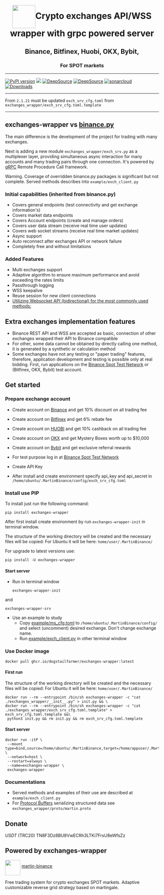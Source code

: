 <h1 align="center"><img align="center" src="https://raw.githubusercontent.com/gist/DogsTailFarmer/167eaf65cebfe95d954082c7f181a2cc/raw/a67270de8663ad3de4733330ff64c9ba3153f87d/Logo%202v3.svg" width="75">Crypto exchanges API/WSS wrapper with grpc powered server</h1>

<h2 align="center">Binance, Bitfinex, Huobi, OKX, Bybit,</h2>

<h3 align="center">For SPOT markets</h3>

***
<a href="https://pypi.org/project/exchanges-wrapper/"><img src="https://img.shields.io/pypi/v/exchanges-wrapper" alt="PyPI version"></a>
<a href="https://codeclimate.com/github/DogsTailFarmer/exchanges-wrapper/maintainability"><img src="https://api.codeclimate.com/v1/badges/f333ab9b1f3024699e09/maintainability" /></a>
<a href="https://deepsource.io/gh/DogsTailFarmer/exchanges-wrapper/?ref=repository-badge}" target="_blank"><img alt="DeepSource" title="DeepSource" src="https://deepsource.io/gh/DogsTailFarmer/exchanges-wrapper.svg/?label=resolved+issues&token=XuG5PmzMiKlDL921-qREIuX_"/></a>
<a href="https://deepsource.io/gh/DogsTailFarmer/exchanges-wrapper/?ref=repository-badge}" target="_blank"><img alt="DeepSource" title="DeepSource" src="https://deepsource.io/gh/DogsTailFarmer/exchanges-wrapper.svg/?label=active+issues&token=XuG5PmzMiKlDL921-qREIuX_"/></a>
<a href="https://sonarcloud.io/summary/new_code?id=DogsTailFarmer_exchanges-wrapper" target="_blank"><img alt="sonarcloud" title="sonarcloud" src="https://sonarcloud.io/api/project_badges/measure?project=DogsTailFarmer_exchanges-wrapper&metric=alert_status"/></a>
<a href="https://pepy.tech/project/exchanges-wrapper" target="_blank"><img alt="Downloads" title="Downloads" src="https://static.pepy.tech/badge/exchanges-wrapper/month"/></a>
***
From `2.1.21` must be updated `exch_srv_cfg.toml` from `exchanges_wrapper/exch_srv_cfg.toml.template`
***

## exchanges-wrapper vs [binance.py](https://github.com/Th0rgal/binance.py)
The main difference is the development of the project for trading with many exchanges.

Next is adding a new module ```exchanges_wrapper/exch_srv.py``` as a multiplexer layer, providing simultaneous async interaction for many accounts
and many trading pairs through one connection. It's powered by [gRPC](https://grpc.io/about/)
Remote Procedure Call framework.

Warning. Coverage of overridden binance.py packages is significant but not complete.
Served methods describes into ```example/exch_client.py```

### Initial capabilities (inherited from binance.py)
- Covers general endpoints (test connectivity and get exchange information's)
- Covers market data endpoints
- Covers Account endpoints (create and manage orders)
- Covers user data stream (receive real time user updates)
- Covers web socket streams (receive real time market updates)
- Async support
- Auto reconnect after exchanges API or network failure
- Completely free and without limitations

### Added Features
- Multi exchanges support
- Adaptive algorithm to ensure maximum performance and avoid exceeding the rates limits
- Passthrough logging
- WSS keepalive
- Reuse session for new client connections
- [Utilizing Websocket API (bidirectional) for the most commonly used methods:](https://github.com/DogsTailFarmer/crypto-ws-api)

## Extra exchanges implementation features
- Binance REST API and WSS are accepted as basic, connection of other exchanges wrapped their API to Binance compatible
- For other, some data cannot be obtained by directly calling one method, it is generated by a synthetic or calculation
method
- Some exchanges have not any testing or "paper trading" features, therefore, application development and testing is possible only
at real bidding. First, run applications on the [Binance Spot Test Network](https://testnet.binance.vision/) or (Bitfinex, OKX, Bybit) test account.

## Get started
### Prepare exchange account
* Create account on [Binance](https://accounts.binance.com/en/register?ref=QCS4OGWR) and get 10% discount on all trading fee
* Create account on [Bitfinex](https://www.bitfinex.com/sign-up?refcode=v_4az2nCP) and get 6% rebate fee
* Create account on [HUOBI](https://www.huobi.com/en-us/topic/double-reward/?invite_code=9uaw3223) and get 10% cashback on all trading fee
* Create account on [OKX](https://www.okx.com/join/2607649) and get Mystery Boxes worth up to $10,000
* Create account on [Bybit](https://www.bybit.com/invite?ref=9KEW1K) and get exclusive referral rewards
 
* For test purpose log in at [Binance Spot Test Network](https://testnet.binance.vision/)
* Create API Key
* After install and create environment specify api_key and api_secret in ```/home/ubuntu/.MartinBinance/config/exch_srv_cfg.toml```

### Install use PIP
To install just run the following command:
```console
pip install exchanges-wrapper
```
After first install create environment by run ```exchanges-wrapper-init``` in terminal window.

The structure of the working directory will be created and the necessary files will be copied:
For Ubuntu it will be here: ```home/user/.MartinBinance/```

For upgrade to latest versions use:
```console
pip install -U exchanges-wrapper
```

#### Start server
* Run in terminal window
  ```
  exchanges-wrapper-init
  ``` 
and
  
  ```
  exchanges-wrapper-srv
  ``` 
  
* Use an example to study
  + Copy [example/ms_cfg.toml](https://github.com/DogsTailFarmer/exchanges-wrapper/blob/master/example/ms_cfg.toml)
  to ```/home/ubuntu/.MartinBinance/config/``` and select (uncomment) desired exchange. Don't change exchange name.
  + Run [example/exch_client.py](https://github.com/DogsTailFarmer/exchanges-wrapper/blob/master/example/exch_client.py)
  in other terminal window

### Use Docker image
```console
docker pull ghcr.io/dogstailfarmer/exchanges-wrapper:latest
```
#### First run
The structure of the working directory will be created and the necessary files will be copied:
For Ubuntu it will be here: ```home/user/.MartinBinance/```
```console
docker run --rm --entrypoint /bin/sh exchanges-wrapper -c "cat ./exchanges_wrapper/__init__.py" > init.py && \
docker run --rm --entrypoint /bin/sh exchanges-wrapper -c "cat ./exchanges_wrapper/exch_srv_cfg.toml.template" > exch_srv_cfg.toml.template &&\
 python3 init.py && rm init.py && rm exch_srv_cfg.toml.template
```
#### Start server
```console
docker run -itP \
 --mount type=bind,source=/home/ubuntu/.MartinBinance,target=/home/appuser/.MartinBinance \
 --network=host \
 --restart=always \
 --name=exchanges-wrapper \
 exchanges-wrapper
```

### Documentations
* Served methods and examples of their use are described at ```example/exch_client.py```
* For [Protocol Buffers](https://developers.google.com/protocol-buffers/docs/overview) serializing structured data see ```exchanges_wrapper/proto/martin.proto```

## Donate
*USDT* (TRC20) TN8F3Dz8BU8VwECRh3LTKi7FrsU8eWfsZz

## Powered by exchanges-wrapper
<a><img align="middle" src="https://github.com/DogsTailFarmer/martin-binance/raw/public/doc/Modified%20martingale.svg" width="50"></a>
[martin-binance](https://github.com/DogsTailFarmer/martin-binance)

Free trading system for crypto exchanges SPOT markets. Adaptive customizable reverse grid strategy based on martingale.
